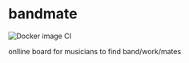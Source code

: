 # bandmate

![Docker image CI](https://github.com/m3xan1k/bandmate/workflows/Docker%20Image%20CI/badge.svg?branch=master)

onlline board for musicians to find band/work/mates
